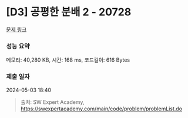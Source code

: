 # [D3] 공평한 분배 2 - 20728 

[문제 링크](https://swexpertacademy.com/main/code/problem/problemDetail.do?contestProbId=AY6cg0MKeVkDFAXt) 

### 성능 요약

메모리: 40,280 KB, 시간: 168 ms, 코드길이: 616 Bytes

### 제출 일자

2024-05-03 18:40



> 출처: SW Expert Academy, https://swexpertacademy.com/main/code/problem/problemList.do